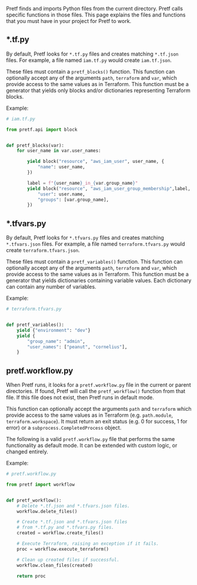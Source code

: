 Pretf finds and imports Python files from the current directory. Pretf calls specific functions in those files. This page explains the files and functions that you must have in your project for Pretf to work.

## \*.tf.py

By default, Pretf looks for `*.tf.py` files and creates matching `*.tf.json` files. For example, a file named `iam.tf.py` would create `iam.tf.json`.

These files must contain a `pretf_blocks()` function. This function can optionally accept any of the arguments `path`, `terraform` and `var`, which provide access to the same values as in Terraform. This function must be a generator that yields only blocks and/or dictionaries representing Terraform blocks.

Example:

```python
# iam.tf.py

from pretf.api import block


def pretf_blocks(var):
    for user_name in var.user_names:

        yield block("resource", "aws_iam_user", user_name, {
            "name": user_name,
        })

        label = f"{user_name}_in_{var.group_name}"
        yield block("resource", "aws_iam_user_group_membership",label, {
            "user": user.name,
            "groups": [var.group_name],
        })
```

## \*.tfvars.py

By default, Pretf looks for `*.tfvars.py` files and creates matching `*.tfvars.json` files. For example, a file named `terraform.tfvars.py` would create `terraform.tfvars.json`.

These files must contain a `pretf_variables()` function. This function can optionally accept any of the arguments `path`, `terraform` and `var`, which provide access to the same values as in Terraform. This function must be a generator that yields dictionaries containing variable values. Each dictionary can contain any number of variables.

Example:

```python
# terraform.tfvars.py


def pretf_variables():
    yield {"environment": "dev"}
    yield {
        "group_name": "admin",
        "user_names": ["peanut", "cornelius"],
    }
```

## pretf.workflow.py

When Pretf runs, it looks for a `pretf.workflow.py` file in the current or parent directories. If found, Pretf will call the `pretf_workflow()` function from that file. If this file does not exist, then Pretf runs in default mode.

This function can optionally accept the arguments `path` and `terraform` which provide access to the same values as in Terraform (e.g. `path.module`, `terraform.workspace`). It must return an exit status (e.g. 0 for success, 1 for error) or a `subprocess.CompletedProcess` object.

The following is a valid `pretf.workflow.py` file that performs the same functionality as default mode. It can be extended with custom logic, or changed entirely.

Example:

```python
# pretf.workflow.py

from pretf import workflow


def pretf_workflow():
    # Delete *.tf.json and *.tfvars.json files.
    workflow.delete_files()

    # Create *.tf.json and *.tfvars.json files
    # from *.tf.py and *.tfvars.py files.
    created = workflow.create_files()

    # Execute Terraform, raising an exception if it fails.
    proc = workflow.execute_terraform()

    # Clean up created files if successful.
    workflow.clean_files(created)

    return proc
```
